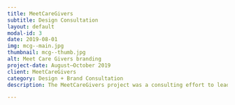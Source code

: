```yaml
---
title: MeetCareGivers
subtitle: Design Consultation
layout: default
modal-id: 3
date: 2019-08-01
img: mcg--main.jpg
thumbnail: mcg--thumb.jpg
alt: Meet Care Givers branding
project-date: August—October 2019
client: MeetCareGivers
category: Design + Brand Consultation
description: The MeetCareGivers project was a consulting effort to lead this start-up towards a new look, feel, and experience. The deliverables included a redesign of their highest-trafficked web page, updated user flow charts for their main entry points which included ways to increase lead generation, and updates/improvements to their branding to help them stand out in their industry niche.

---
```

